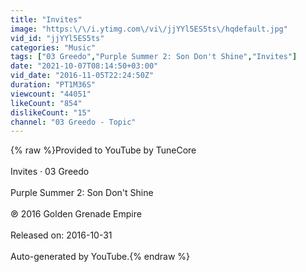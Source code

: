 ```yaml
---
title: "Invites"
image: "https:\/\/i.ytimg.com\/vi\/jjYYl5ES5ts\/hqdefault.jpg"
vid_id: "jjYYl5ES5ts"
categories: "Music"
tags: ["03 Greedo","Purple Summer 2: Son Don't Shine","Invites"]
date: "2021-10-07T08:14:50+03:00"
vid_date: "2016-11-05T22:24:50Z"
duration: "PT1M36S"
viewcount: "44051"
likeCount: "854"
dislikeCount: "15"
channel: "03 Greedo - Topic"
---
```

{% raw %}Provided to YouTube by TuneCore<br /><br />Invites · 03 Greedo<br /><br />Purple Summer 2: Son Don't Shine<br /><br />℗ 2016 Golden Grenade Empire<br /><br />Released on: 2016-10-31<br /><br />Auto-generated by YouTube.{% endraw %}
